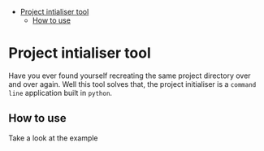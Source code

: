 - [Project intialiser tool](#project-intialiser-tool)
  - [How to use](#how-to-use)

# Project intialiser tool

Have you ever found yourself recreating the same project directory over and over again. Well this tool solves that, the project initialiser is a `command line` application built in `python`.

## How to use

Take a look at the example
